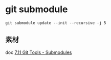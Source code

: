 # git submodule

```shell
git submodule update --init --recursive -j 5
```



## 素材

doc [7.11 Git Tools - Submodules](https://git-scm.com/book/en/v2/Git-Tools-Submodules)

